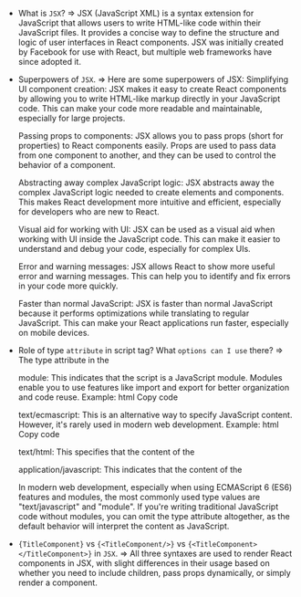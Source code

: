 - What is `JSX`?
    => JSX (JavaScript XML) is a syntax extension for JavaScript that allows users to write HTML-like code within their JavaScript files. It provides a concise way to define the structure and logic of user interfaces in React components. JSX was initially created by Facebook for use with React, but multiple web frameworks have since adopted it.

- Superpowers of `JSX`.
    => Here are some superpowers of JSX:
    Simplifying UI component creation:
    JSX makes it easy to create React components by allowing you to write HTML-like markup directly in your JavaScript code. This can make your code more readable and maintainable, especially for large projects.

    Passing props to components:
    JSX allows you to pass props (short for properties) to React components easily. Props are used to pass data from one component to another, and they can be used to control the behavior of a component.

    Abstracting away complex JavaScript logic:
    JSX abstracts away the complex JavaScript logic needed to create elements and components. This makes React development more intuitive and efficient, especially for developers who are new to React.

    Visual aid for working with UI:
    JSX can be used as a visual aid when working with UI inside the JavaScript code. This can make it easier to understand and debug your code, especially for complex UIs.

    Error and warning messages:
    JSX allows React to show more useful error and warning messages. This can help you to identify and fix errors in your code more quickly.

    Faster than normal JavaScript:
    JSX is faster than normal JavaScript because it performs optimizations while translating to regular JavaScript. This can make your React applications run faster, especially on mobile devices.

- Role of type `attribute` in script tag? What `options can I use` there?
    => The type attribute in the <script> tag specifies the media type of the script content. It tells the browser how to handle the content within the <script> tag. While historically the type attribute was used to specify the scripting language being used (e.g., JavaScript), in modern HTML, it's typically set to "text/javascript" or omitted altogether, as JavaScript is the default scripting language for browsers.

    Here are some options you can use with the type attribute in the <script> tag:

    text/javascript: This is the default value for the type attribute. It indicates that the content of the <script> tag is JavaScript code.
    Example:
    html
    Copy code
    <script type="text/javascript">
        // JavaScript code here
    </script>

    module: This indicates that the script is a JavaScript module. Modules enable you to use features like import and export for better organization and code reuse.
    Example:
    html
    Copy code
    <script type="module">
        import { functionName } from './module.js';
        // JavaScript module code here
    </script>

    text/ecmascript: This is an alternative way to specify JavaScript content. However, it's rarely used in modern web development.
    Example:
    html
    Copy code
    <script type="text/ecmascript">
        // JavaScript code here
    </script>

    text/html: This specifies that the content of the <script> tag is HTML code, which is somewhat unconventional and rarely used.
    Example:
    html
    Copy code
    <script type="text/html">
        <!-- HTML code here -->
    </script>

    application/javascript: This indicates that the content of the <script> tag is JavaScript code. It's similar to "text/javascript" but conforms more closely to the MIME type standards.
    Example:
    html
    Copy code
    <script type="application/javascript">
        // JavaScript code here
    </script>

    In modern web development, especially when using ECMAScript 6 (ES6) features and modules, the most commonly used type values are "text/javascript" and "module". If you're writing traditional JavaScript code without modules, you can omit the type attribute altogether, as the default behavior will interpret the content as JavaScript.

- `{TitleComponent}` vs `{<TitleComponent/>}` vs `{<TitleComponent></TitleComponent>}` in `JSX`.
    => All three syntaxes are used to render React components in JSX, with slight differences in their usage based on whether you need to include children, pass props dynamically, or simply render a component.






